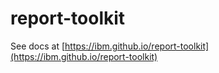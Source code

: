 # report-toolkit

See docs at [https://ibm.github.io/report-toolkit](https://ibm.github.io/report-toolkit)
